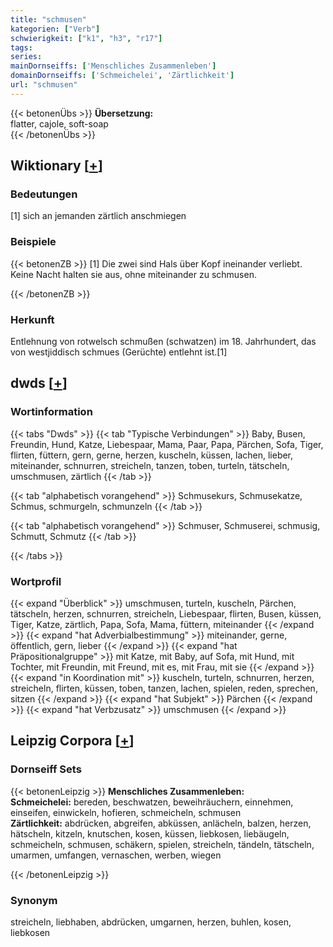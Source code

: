 ```yaml
---
title: "schmusen"
kategorien: ["Verb"]
schwierigkeit: ["k1", "h3", "r17"]
tags:
series:
mainDornseiffs: ['Menschliches Zusammenleben']
domainDornseiffs: ['Schmeichelei', 'Zärtlichkeit']
url: "schmusen"
---
```


{{< betonenÜbs >}}
**Übersetzung:**  
flatter, cajole, soft-soap  
{{< /betonenÜbs >}}

## Wiktionary [[+](https://de.wiktionary.org/wiki/schmusen)]

### Bedeutungen
[1] sich an jemanden zärtlich anschmiegen  

### Beispiele
{{< betonenZB >}}
[1] Die zwei sind Hals über Kopf ineinander verliebt. Keine Nacht halten sie aus, ohne miteinander zu schmusen.  

{{< /betonenZB >}}
### Herkunft
Entlehnung von rotwelsch schmußen (schwatzen) im 18. Jahrhundert, das von westjiddisch schmues (Gerüchte) entlehnt ist.[1]  



## dwds [[+](https://www.dwds.de/wb/schmusen)]

### Wortinformation
{{< tabs "Dwds" >}}
{{< tab "Typische Verbindungen" >}}
Baby, Busen, Freundin, Hund, Katze, Liebespaar, Mama, Paar, Papa, Pärchen, Sofa, Tiger, flirten, füttern, gern, gerne, herzen, kuscheln, küssen, lachen, lieber, miteinander, schnurren, streicheln, tanzen, toben, turteln, tätscheln, umschmusen, zärtlich
{{< /tab >}}

{{< tab "alphabetisch vorangehend" >}}
Schmusekurs, Schmusekatze, Schmus, schmurgeln, schmunzeln
{{< /tab >}}

{{< tab "alphabetisch vorangehend" >}}
Schmuser, Schmuserei, schmusig, Schmutt, Schmutz
{{< /tab >}}

{{< /tabs >}}

### Wortprofil
{{< expand "Überblick" >}} umschmusen, turteln, kuscheln, Pärchen, tätscheln, herzen, schnurren, streicheln, Liebespaar, flirten, Busen, küssen, Tiger, Katze, zärtlich, Papa, Sofa, Mama, füttern, miteinander {{< /expand >}}
{{< expand "hat Adverbialbestimmung" >}} miteinander, gerne, öffentlich, gern, lieber {{< /expand >}}
{{< expand "hat Präpositionalgruppe" >}} mit Katze, mit Baby, auf Sofa, mit Hund, mit Tochter, mit Freundin, mit Freund, mit es, mit Frau, mit sie {{< /expand >}}
{{< expand "in Koordination mit" >}} kuscheln, turteln, schnurren, herzen, streicheln, flirten, küssen, toben, tanzen, lachen, spielen, reden, sprechen, sitzen {{< /expand >}}
{{< expand "hat Subjekt" >}} Pärchen {{< /expand >}}
{{< expand "hat Verbzusatz" >}} umschmusen {{< /expand >}}

## Leipzig Corpora [[+](https://corpora.uni-leipzig.de/en/res?word=schmusen&corpusId=deu_newscrawl-public_2018)]

### Dornseiff Sets
{{< betonenLeipzig >}}
**Menschliches Zusammenleben:**  
**Schmeichelei:** bereden, beschwatzen, beweihräuchern, einnehmen, einseifen, einwickeln, hofieren, schmeicheln, schmusen  
**Zärtlichkeit:** abdrücken, abgreifen, abküssen, anlächeln, balzen, herzen, hätscheln, kitzeln, knutschen, kosen, küssen, liebkosen, liebäugeln, schmeicheln, schmusen, schäkern, spielen, streicheln, tändeln, tätscheln, umarmen, umfangen, vernaschen, werben, wiegen  

{{< /betonenLeipzig >}}

### Synonym
streicheln, liebhaben, abdrücken, umgarnen, herzen, buhlen, kosen, liebkosen

